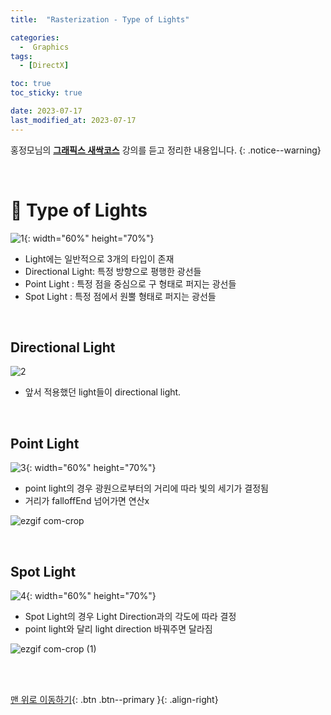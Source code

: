 ```yaml
---
title:  "Rasterization - Type of Lights" 

categories:
  -  Graphics
tags:
  - [DirectX]

toc: true
toc_sticky: true

date: 2023-07-17
last_modified_at: 2023-07-17
---
```



홍정모님의 **[그래픽스 새싹코스](https://honglab.co.kr/)** 강의를 듣고 정리한 내용입니다.
{: .notice--warning}

<br>


# 🐥 Type of Lights

![1](https://github.com/inhopp/inhopp/assets/96368476/a5078a07-c28a-4e12-a981-8229999c82a5){: width="60%" height="70%"}

- Light에는 일반적으로 3개의 타입이 존재
- Directional Light: 특정 방향으로 평행한 광선들
- Point Light : 특정 점을 중심으로 구 형태로 퍼지는 광선들
- Spot Light : 특정 점에서 원뿔 형태로 퍼지는 광선들

<br>

## Directional Light

![2](https://github.com/inhopp/inhopp/assets/96368476/2f1f9247-7bf2-4433-8585-0c9c32c0e900)

- 앞서 적용했던 light들이 directional light.

<br>


## Point Light

![3](https://github.com/inhopp/inhopp/assets/96368476/7aeabdaf-f914-4ca3-8f55-5b552dcfa998){: width="60%" height="70%"}

- point light의 경우 광원으로부터의 거리에 따라 빛의 세기가 결정됨
- 거리가 falloffEnd 넘어가면 연산x


![ezgif com-crop](https://github.com/inhopp/inhopp/assets/96368476/ea330e10-1484-4fd9-9eb2-626d8b6273e8)


<br>

## Spot Light

![4](https://github.com/inhopp/inhopp/assets/96368476/fd8e865a-fabf-43e8-ad9d-cb3bda4bc921){: width="60%" height="70%"}

- Spot Light의 경우 Light Direction과의 각도에 따라 결정
- point light와 달리 light direction 바꿔주면 달라짐


![ezgif com-crop (1)](https://github.com/inhopp/inhopp/assets/96368476/d284b146-80ac-465c-9a8f-963bd3c02e17)



<br>
<br>


[맨 위로 이동하기](#){: .btn .btn--primary }{: .align-right}
